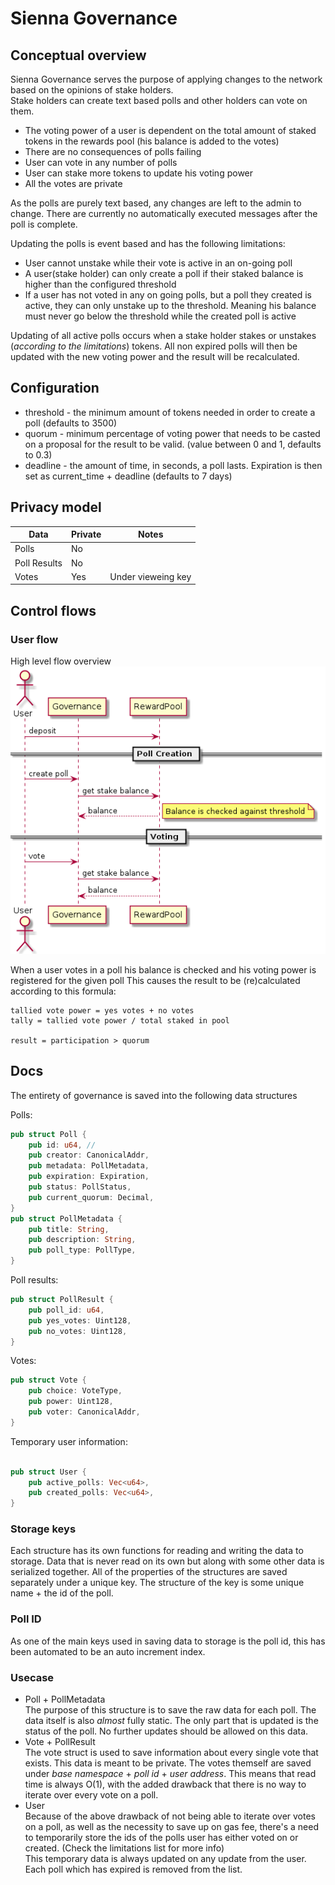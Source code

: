 # Sienna Governance
  
## Conceptual overview
Sienna Governance serves the purpose of applying changes to the network based on the opinions of stake holders.  
Stake holders can create text based polls and other holders can vote on them.  
      
* The voting power of a user is dependent on the total amount of staked tokens in the rewards pool (his balance is added to the votes)
* There are no consequences of polls failing
* User can vote in any number of polls  
* User can stake more tokens to update his voting power
* All the votes are private
  
As the polls are purely text based, any changes are left to the admin to change. There are currently no automatically executed messages after the poll is complete.  
   
Updating the polls is event based and has the following limitations: 
- User cannot unstake while their vote is active in an on-going poll
- A user(stake holder) can only create a poll if their staked balance is higher than the configured threshold
- If a user has not voted in any on going polls, but a poll they created is active, they can only unstake up to the threshold. Meaning his balance must never go below the threshold while the created poll is active

Updating of all active polls occurs when a stake holder stakes or unstakes (*according to the limitations*) tokens. All non expired polls will then be updated with the new voting power and the result will be recalculated. 
## Configuration
* threshold - the minimum amount of tokens needed in order to create a poll (defaults to 3500)
* quorum - minimum percentage of voting power that needs to be casted on a proposal for the result to be valid. (value between 0 and 1, defaults to 0.3)
* deadline - the amount of time, in seconds, a poll lasts. Expiration is then set as current_time + deadline (defaults to 7 days)
## Privacy model
| Data           | Private     | Notes              |
| ---------------| ----------- | -------------------|
| Polls          | No          |                    |
| Poll Results   | No          |                    |
| Votes          | Yes         | Under vieweing key |
## Control flows
### User flow  
High level flow overview
![high level overview](../doc/gov_high_flow.png)  

When a user votes in a poll his balance is checked and his voting power is registered for the given poll
This causes the result to be (re)calculated according to this formula:
```
tallied vote power = yes votes + no votes
tally = tallied vote power / total staked in pool

result = participation > quorum
```

## Docs  
The entirety of governance is saved into the following data structures  
  
Polls: 
```rust
pub struct Poll {
    pub id: u64, //
    pub creator: CanonicalAddr,
    pub metadata: PollMetadata,
    pub expiration: Expiration,
    pub status: PollStatus,
    pub current_quorum: Decimal,
}
pub struct PollMetadata {
    pub title: String,
    pub description: String,
    pub poll_type: PollType,
}
```
Poll results: 
```rust
pub struct PollResult {
    pub poll_id: u64,
    pub yes_votes: Uint128,
    pub no_votes: Uint128,
}
```

Votes: 
```rust
pub struct Vote {
    pub choice: VoteType,
    pub power: Uint128,
    pub voter: CanonicalAddr,
}
```

Temporary user information:
```rust

pub struct User {
    pub active_polls: Vec<u64>,
    pub created_polls: Vec<u64>,
}
```
### Storage keys 
Each structure has its own functions for reading and writing the data to storage. Data that is never read on its own but along with some other data is serialized together. 
All of the properties of the structures are saved separately under a unique key. The structure of the key is some unique name + the id of the poll.   
### Poll ID
As one of the main keys used in saving data to storage is the poll id, this has been automated to be an auto increment index. 
### Usecase
- Poll  + PollMetadata  
The purpose of this structure is to save the raw data for each poll. The data itself is also *almost* fully static. The only part that is updated is the status of the poll. No further updates should be allowed on this data. 
- Vote + PollResult  
The vote struct is used to save information about every single vote that exists. This data is meant to be private. The votes themself are saved under *base namespace* + *poll id* + *user address*. This means that read time is always O(1), with the added drawback that there is no way to iterate over every vote on a poll.  
- User  
Because of the above drawback of not being able to iterate over votes on a poll, as well as the necessity to save up on gas fee, there's a need to temporarily store the ids of the polls user has either voted on or created. (Check the limitations list for more info)  
This temporary data is always updated on any update from the user. Each poll which has expired is removed from the list. 